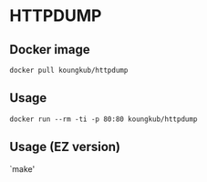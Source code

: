 # HTTPDUMP

## Docker image

`docker pull koungkub/httpdump`

## Usage

`docker run --rm -ti -p 80:80 koungkub/httpdump`

## Usage (EZ version)

`make'
